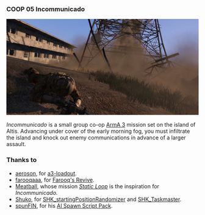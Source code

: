 ### COOP 05 Incommunicado

![Incommunicado](resources/overview.jpg)

_Incommunicado_ is a small group co-op [ArmA 3](http://en.wikipedia.org/wiki/ARMA_3) mission set on the island of Altis. Advancing under cover of the early morning fog, you must infiltrate the island and knock out enemy communications in advance of a larger assault.

### Thanks to

* [aeroson](https://github.com/aeroson), for [a3-loadout](https://github.com/aeroson/a3-loadout).
* [farooqaaa](http://forums.bistudio.com/member.php?109050-farooqaaa), for [Farooq's Revive](http://forums.bistudio.com/showthread.php?155989-Farooq-s-Revive).
* [Meatball](http://forums.bistudio.com/member.php?99445-Meatball), whose mission _[Static Loop](http://forums.bistudio.com/showthread.php?159092-MP-COOP-2-8-WIP-Static-Loop)_ is the inspiration for _Incommunicado._
* [Shuko](http://forums.bistudio.com/member.php?57620-Shuko), for [SHK_startingPositionRandomizer](http://forums.bistudio.com/showthread.php?162423-SHK_startingPositionRandomizer) and [SHK_Taskmaster](http://forums.bistudio.com/showthread.php?160974-SHK_Taskmaster).
* [spunFIN](http://www.armaholic.com/users.php?m=details&id=12129&u=spunFIN), for his [AI Spawn Script Pack](http://www.armaholic.com/forums.php?m=posts&q=21499&d=0).
